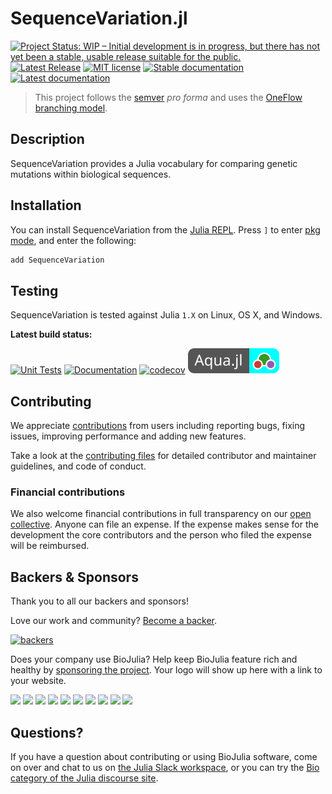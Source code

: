 # SequenceVariation.jl

[![Project Status: WIP – Initial development is in progress, but there has not yet been a stable, usable release suitable for the public.](https://www.repostatus.org/badges/latest/wip.svg)](https://www.repostatus.org/#wip)
[![Latest Release](https://img.shields.io/github/release/BioJulia/SequenceVariation.jl.svg)](https://github.com/BioJulia/SequenceVariation.jl/releases/latest)
[![MIT license](https://img.shields.io/badge/license-MIT-green.svg)](https://github.com/BioJulia/SequenceVariation.jl/blob/master/LICENSE)
[![Stable documentation](https://img.shields.io/badge/docs-stable-blue.svg)](https://biojulia.github.io/SequenceVariation.jl/stable)
[![Latest documentation](https://img.shields.io/badge/docs-dev-blue.svg)](https://biojulia.github.io/SequenceVariation.jl/dev/)

> This project follows the [semver](https://semver.org) _pro forma_ and uses the [OneFlow branching model](https://www.endoflineblog.com/oneflow-a-git-branching-model-and-workflow).

## Description

SequenceVariation provides a Julia vocabulary for comparing genetic mutations within biological sequences.

## Installation

You can install SequenceVariation from the [Julia REPL](https://docs.julialang.org/en/v1/manual/getting-started/).
Press `]` to enter [pkg mode](https://docs.julialang.org/en/v1/stdlib/Pkg/), and enter the following:

```julia
add SequenceVariation
```

## Testing

SequenceVariation is tested against Julia `1.X` on Linux, OS X, and Windows.

**Latest build status:**

[![Unit Tests](https://github.com/BioJulia/SequenceVariation.jl/actions/workflows/UnitTests.yml/badge.svg?branch=master)](https://github.com/BioJulia/SequenceVariation.jl/actions/workflows/UnitTests.yml)
[![Documentation](https://github.com/BioJulia/SequenceVariation.jl/workflows/Documentation/badge.svg?branch=master)](https://github.com/BioJulia/SequenceVariation.jl/actions?query=workflow%3ADocumentation+branch%3Amaster)
[![codecov](https://codecov.io/gh/BioJulia/SequenceVariation.jl/branch/master/graph/badge.svg)](https://codecov.io/gh/BioJulia/SequenceVariation.jl)
[![Aqua QA](https://raw.githubusercontent.com/JuliaTesting/Aqua.jl/master/badge.svg)](https://github.com/JuliaTesting/Aqua.jl)

## Contributing

We appreciate [contributions](https://github.com/BioJulia/SequenceVariation.jl/graphs/contributors) from users including reporting bugs, fixing issues, improving performance and adding new features.

Take a look at the [contributing files](https://github.com/BioJulia/Contributing) for detailed contributor and maintainer guidelines, and code of conduct.

### Financial contributions

We also welcome financial contributions in full transparency on our [open collective](https://opencollective.com/biojulia).
Anyone can file an expense.
If the expense makes sense for the development the core contributors and the person who filed the expense will be reimbursed.


## Backers & Sponsors

Thank you to all our backers and sponsors!

Love our work and community? [Become a backer](https://opencollective.com/biojulia#backer).

[![backers](https://opencollective.com/biojulia/backers.svg?width=890)](https://opencollective.com/biojulia#backers)

Does your company use BioJulia?
Help keep BioJulia feature rich and healthy by [sponsoring the project](https://opencollective.com/biojulia#sponsor).
Your logo will show up here with a link to your website.

[![](https://opencollective.com/biojulia/sponsor/0/avatar.svg)](https://opencollective.com/biojulia/sponsor/0/website)
[![](https://opencollective.com/biojulia/sponsor/1/avatar.svg)](https://opencollective.com/biojulia/sponsor/1/website)
[![](https://opencollective.com/biojulia/sponsor/2/avatar.svg)](https://opencollective.com/biojulia/sponsor/2/website)
[![](https://opencollective.com/biojulia/sponsor/3/avatar.svg)](https://opencollective.com/biojulia/sponsor/3/website)
[![](https://opencollective.com/biojulia/sponsor/4/avatar.svg)](https://opencollective.com/biojulia/sponsor/4/website)
[![](https://opencollective.com/biojulia/sponsor/5/avatar.svg)](https://opencollective.com/biojulia/sponsor/5/website)
[![](https://opencollective.com/biojulia/sponsor/6/avatar.svg)](https://opencollective.com/biojulia/sponsor/6/website)
[![](https://opencollective.com/biojulia/sponsor/7/avatar.svg)](https://opencollective.com/biojulia/sponsor/7/website)
[![](https://opencollective.com/biojulia/sponsor/8/avatar.svg)](https://opencollective.com/biojulia/sponsor/8/website)
[![](https://opencollective.com/biojulia/sponsor/9/avatar.svg)](https://opencollective.com/biojulia/sponsor/9/website)


## Questions?

If you have a question about contributing or using BioJulia software, come on over and chat to us on [the Julia Slack workspace](https://julialang.org/slack/), or you can try the [Bio category of the Julia discourse site](https://discourse.julialang.org/c/domain/bio).
